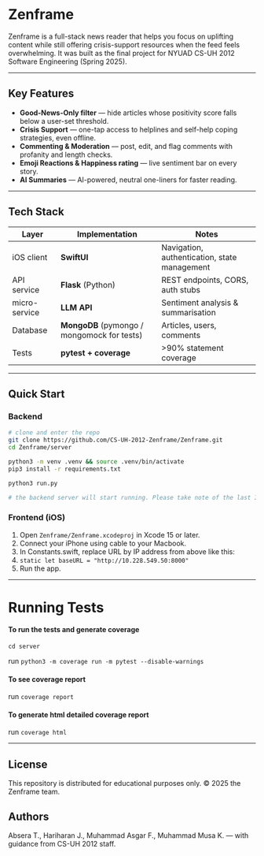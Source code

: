 # Zenframe

Zenframe is a full-stack news reader that helps you focus on uplifting content while still offering crisis-support resources when the feed feels overwhelming. It was built as the final project for NYUAD CS-UH 2012 Software Engineering (Spring 2025).&#x20;

---

## Key Features

* **Good-News-Only filter** — hide articles whose positivity score falls below a user-set threshold.
* **Crisis Support** — one-tap access to helplines and self-help coping strategies, even offline.
* **Commenting & Moderation** — post, edit, and flag comments with profanity and length checks.
* **Emoji Reactions & Happiness rating** — live sentiment bar on every story.
* **AI Summaries** — AI-powered, neutral one-liners for faster reading.&#x20;

---

## Tech Stack

| Layer             | Implementation                               | Notes                                        |
| ----------------- | -------------------------------------------- | -------------------------------------------- |
| iOS client        | **SwiftUI**                                  | Navigation, authentication, state management |
| API service       | **Flask** (Python)                           | REST endpoints, CORS, auth stubs             |
| micro-service     | **LLM API**                                  | Sentiment analysis & summarisation           |
| Database          | **MongoDB** (pymongo / mongomock for tests)  | Articles, users, comments                    |
| Tests             | **pytest + coverage**                        | >90% statement coverage                      |

---

## Quick Start

### Backend

```bash
# clone and enter the repo
git clone https://github.com/CS-UH-2012-Zenframe/Zenframe.git
cd Zenframe/server

python3 -m venv .venv && source .venv/bin/activate
pip3 install -r requirements.txt

python3 run.py

# the backend server will start running. Please take note of the last IP address shown.
```
### Frontend (iOS)

1. Open `Zenframe/Zenframe.xcodeproj` in Xcode 15 or later.
2. Connect your iPhone using cable to your Macbook.
3. In Constants.swift, replace URL by IP address from above like this:
4. `static let baseURL = "http://10.228.549.50:8000"`
5. Run the app.

---

# Running Tests

#### To run the tests and generate coverage

`cd server`

run `python3 -m coverage run -m pytest --disable-warnings`

#### To see coverage report
run `coverage report`

#### To generate html detailed coverage report
run `coverage html`

---

## License

This repository is distributed for educational purposes only. © 2025 the Zenframe team.

## Authors

Absera T., Hariharan J., Muhammad Asgar F., Muhammad Musa K. — with guidance from CS-UH 2012 staff.&#x20;
